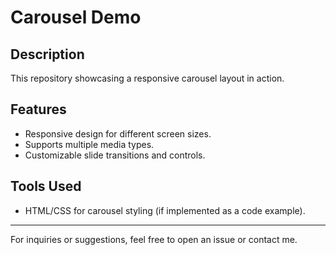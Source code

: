 # Carousel Demo

## Description
This repository showcasing a responsive carousel layout in action. 

## Features
- Responsive design for different screen sizes.
- Supports multiple media types.
- Customizable slide transitions and controls.

## Tools Used
- HTML/CSS for carousel styling (if implemented as a code example).


---

For inquiries or suggestions, feel free to open an issue or contact me.
